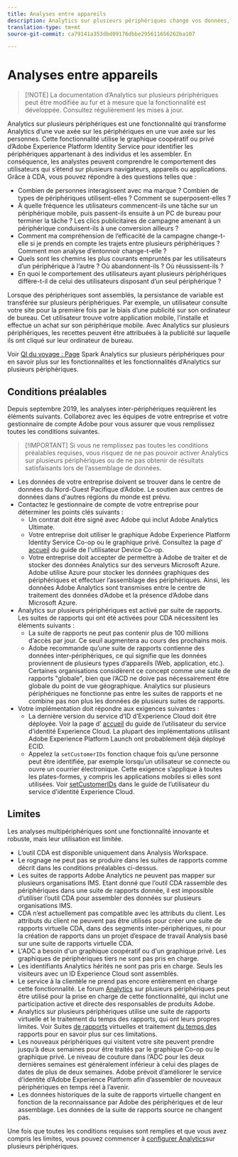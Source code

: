 ```yaml
---
title: Analyses entre appareils
description: Analytics sur plusieurs périphériques change vos données, qui ne sont plus axées sur le périphérique mais sur la personne en assemblant les données du périphérique.
translation-type: tm+mt
source-git-commit: ca79141a353dbd09176dbbe295611656262ba107

---
```



# Analyses entre appareils

> [!NOTE] La documentation d’Analytics sur plusieurs périphériques peut être modifiée au fur et à mesure que la fonctionnalité est développée. Consultez régulièrement les mises à jour.

Analytics sur plusieurs périphériques est une fonctionnalité qui transforme Analytics d’une vue axée sur les périphériques en une vue axée sur les personnes. Cette fonctionnalité utilise le graphique coopératif ou privé d’Adobe Experience Platform Identity Service pour identifier les périphériques appartenant à des individus et les assembler. En conséquence, les analystes peuvent comprendre le comportement des utilisateurs qui s’étend sur plusieurs navigateurs, appareils ou applications. Grâce à CDA, vous pouvez répondre à des questions telles que :

* Combien de personnes interagissent avec ma marque ? Combien de types de périphériques utilisent-elles ? Comment se superposent-elles ?
* À quelle fréquence les utilisateurs commencent-ils une tâche sur un périphérique mobile, puis passent-ils ensuite à un PC de bureau pour terminer la tâche ? Les clics publicitaires de campagne amenant à un périphérique conduisent-ils à une conversion ailleurs ?
* Comment ma compréhension de l’efficacité de la campagne change-t-elle si je prends en compte les trajets entre plusieurs périphériques ? Comment mon analyse d’entonnoir change-t-elle ?
* Quels sont les chemins les plus courants empruntés par les utilisateurs d’un périphérique à l’autre ? Où abandonnent-ils ? Où réussissent-ils ?
* En quoi le comportement des utilisateurs ayant plusieurs périphériques diffère-t-il de celui des utilisateurs disposant d’un seul périphérique ?

Lorsque des périphériques sont assemblés, la persistance de variable est transférée sur plusieurs périphériques. Par exemple, un utilisateur consulte votre site pour la première fois par le biais d’une publicité sur son ordinateur de bureau. Cet utilisateur trouve votre application mobile, l’installe et effectue un achat sur son périphérique mobile. Avec Analytics sur plusieurs périphériques, les recettes peuvent être attribuées à la publicité sur laquelle ils ont cliqué sur leur ordinateur de bureau.

Voir [QI du voyage : Page](http://adobe.ly/aacda) Spark Analytics sur plusieurs périphériques pour en savoir plus sur les fonctionnalités et les fonctionnalités d’Analytics sur plusieurs périphériques.

## Conditions préalables

Depuis septembre 2019, les analyses inter-périphériques requièrent les éléments suivants. Collaborez avec les équipes de votre entreprise et votre gestionnaire de compte Adobe pour vous assurer que vous remplissez toutes les conditions suivantes.

> [!IMPORTANT] Si vous ne remplissez pas toutes les conditions préalables requises, vous risquez de ne pas pouvoir activer Analytics sur plusieurs périphériques ou de ne pas obtenir de résultats satisfaisants lors de l’assemblage de données.

* Les données de votre entreprise doivent se trouver dans le centre de données du Nord-Ouest Pacifique d’Adobe. Le soutien aux centres de données dans d'autres régions du monde est prévu.
* Contactez le gestionnaire de compte de votre entreprise pour déterminer les points clés suivants :
   * Un contrat doit être signé avec Adobe qui inclut Adobe Analytics Ultimate.
   * Votre entreprise doit utiliser le graphique Adobe Experience Platform Identity Service Co-op ou le graphique privé. Consultez la page d' [accueil](https://docs.adobe.com/content/help/en/device-co-op/using/home.html) du guide de l'utilisateur Device Co-op.
   * Votre entreprise doit accepter de permettre à Adobe de traiter et de stocker des données Analytics sur des serveurs Microsoft Azure. Adobe utilise Azure pour stocker les données graphiques des périphériques et effectuer l’assemblage des périphériques. Ainsi, les données Adobe Analytics sont transmises entre le centre de traitement des données d’Adobe et la présence d’Adobe dans Microsoft Azure.
* Analytics sur plusieurs périphériques est activé par suite de rapports. Les suites de rapports qui ont été activées pour CDA nécessitent les éléments suivants :
   * La suite de rapports ne peut pas contenir plus de 100 millions d’accès par jour. Ce seuil augmentera au cours des prochains mois.
   * Adobe recommande qu’une suite de rapports contienne des données inter-périphériques, ce qui signifie que les données proviennent de plusieurs types d’appareils (Web, application, etc.). Certaines organisations considèrent ce concept comme une suite de rapports "globale", bien que l’ACD ne doive pas nécessairement être globale du point de vue géographique. Analytics sur plusieurs périphériques ne fonctionne pas entre les suites de rapports et ne combine pas non plus les données de plusieurs suites de rapports.
* Votre implémentation doit répondre aux exigences suivantes :
   * La dernière version du service d’ID d’Experience Cloud doit être déployée. Voir la page d’ [accueil](https://docs.adobe.com/content/help/en/id-service/using/home.html) du guide de l’utilisateur du service d’identité Experience Cloud. La plupart des implémentations utilisant Adobe Experience Platform Launch ont probablement déjà déployé ECID.
   * Appelez la `setCustomerIDs` fonction chaque fois qu’une personne peut être identifiée, par exemple lorsqu’un utilisateur se connecte ou ouvre un courrier électronique. Cette exigence s’applique à toutes les plates-formes, y compris les applications mobiles si elles sont utilisées. Voir [setCustomerIDs](https://docs.adobe.com/content/help/en/id-service/using/id-service-api/methods/setcustomerids.html) dans le guide de l’utilisateur du service d’identité Experience Cloud.

## Limites

Les analyses multipériphériques sont une fonctionnalité innovante et robuste, mais leur utilisation est limitée.

* L’outil CDA est disponible uniquement dans Analysis Workspace.
* Le rognage ne peut pas se produire dans les suites de rapports comme décrit dans les conditions préalables ci-dessus.
* Les suites de rapports Adobe Analytics ne peuvent pas mapper sur plusieurs organisations IMS. Etant donné que l’outil CDA rassemble des périphériques dans une suite de rapports donnée, il est impossible d’utiliser l’outil CDA pour assembler des données sur plusieurs organisations IMS.
* CDA n’est actuellement pas compatible avec les attributs du client. Les attributs du client ne peuvent pas être utilisés pour créer une suite de rapports virtuelle CDA, dans des segments inter-périphériques, ni pour la création de rapports dans un projet d’espace de travail Analysis basé sur une suite de rapports virtuelle CDA.
* L'ADC a besoin d'un graphique coopératif ou d'un graphique privé. Les graphiques de périphériques tiers ne sont pas pris en charge.
* Les identifiants Analytics hérités ne sont pas pris en charge. Seuls les visiteurs avec un ID Experience Cloud sont assemblés.
* Le service à la clientèle ne prend pas encore entièrement en charge cette fonctionnalité. Le forum [Analytics](https://forums.adobe.com/community/experience-cloud/analytics-cloud/analytics/cross-device-analytics/overview) sur plusieurs périphériques peut être utilisé pour la prise en charge de cette fonctionnalité, qui inclut une participation active et directe des responsables de produits Adobe.
* Analytics sur plusieurs périphériques utilise une suite de rapports virtuelle et le traitement du temps des rapports, qui ont leurs propres limites. Voir Suites [de rapports](../vrs/vrs-about.md) virtuelles et traitement [du temps des](../vrs/vrs-report-time-processing.md) rapports pour en savoir plus sur ces limitations.
* Les nouveaux périphériques qui visitent votre site peuvent prendre jusqu’à deux semaines pour être traités par le graphique Co-op ou le graphique privé. Le niveau de couture dans l’ADC pour les deux dernières semaines est généralement inférieur à celui des plages de dates de plus de deux semaines. Adobe prévoit d’améliorer le service d’identité d’Adobe Experience Platform afin d’assembler de nouveaux périphériques en temps réel à l’avenir.
* Les données historiques de la suite de rapports virtuelle changent en fonction de la reconnaissance par Adobe des périphériques et de leur assemblage. Les données de la suite de rapports source ne changent pas.

Une fois que toutes les conditions requises sont remplies et que vous avez compris les limites, vous pouvez commencer à [configurer Analytics](cda-setup.md)sur plusieurs périphériques.
